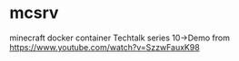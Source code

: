 # mcsrv
minecraft docker container Techtalk series 10->Demo from https://www.youtube.com/watch?v=SzzwFauxK98
